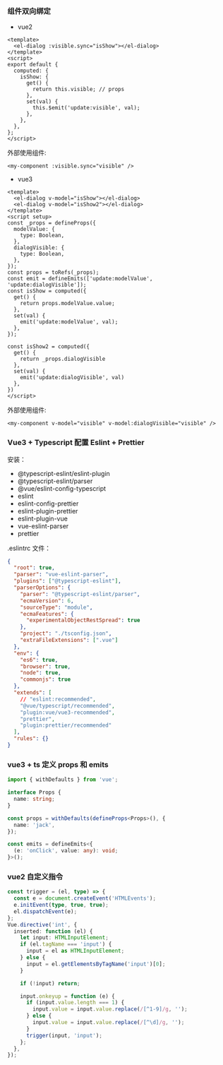 ### 组件双向绑定

- vue2

```vue
<template>
  <el-dialog :visible.sync="isShow"></el-dialog>
</template>
<script>
export default {
  computed: {
    isShow: {
      get() {
        return this.visible; // props
      },
      set(val) {
        this.$emit('update:visible', val);
      },
    },
  },
};
</script>
```

外部使用组件:

```vue
<my-component :visible.sync="visible" />
```

- vue3

```vue
<template>
  <el-dialog v-model="isShow"></el-dialog>
  <el-dialog v-model="isShow2"></el-dialog>
</template>
<script setup>
const _props = defineProps({
  modelValue: {
    type: Boolean,
  },
  dialogVisible: {
    type: Boolean,
  },
});
const props = toRefs(_props);
const emit = defineEmits(['update:modelValue', 'update:dialogVisible']);
const isShow = computed({
  get() {
    return props.modelValue.value;
  },
  set(val) {
    emit('update:modelValue', val);
  },
});

const isShow2 = computed({
  get() {
    return _props.dialogVisible
  },
  set(val) {
    emit('update:dialogVisible', val)
  },
})
</script>
```

外部使用组件:

```vue
<my-component v-model="visible" v-model:dialogVisible="visible" />
```

### Vue3 + Typescript 配置 Eslint + Prettier

安装：

- @typescript-eslint/eslint-plugin
- @typescript-eslint/parser
- @vue/eslint-config-typescript
- eslint
- eslint-config-prettier
- eslint-plugin-prettier
- eslint-plugin-vue
- vue-eslint-parser
- prettier

.eslintrc 文件：

```json
{
  "root": true,
  "parser": "vue-eslint-parser",
  "plugins": ["@typescript-eslint"],
  "parserOptions": {
    "parser": "@typescript-eslint/parser",
    "ecmaVersion": 6,
    "sourceType": "module",
    "ecmaFeatures": {
      "experimentalObjectRestSpread": true
    },
    "project": "./tsconfig.json",
    "extraFileExtensions": [".vue"]
  },
  "env": {
    "es6": true,
    "browser": true,
    "node": true,
    "commonjs": true
  },
  "extends": [
    // "eslint:recommended",
    "@vue/typescript/recommended",
    "plugin:vue/vue3-recommended",
    "prettier",
    "plugin:prettier/recommended"
  ],
  "rules": {}
}
```

### vue3 + ts 定义 props 和 emits

```typescript
import { withDefaults } from 'vue';

interface Props {
  name: string;
}

const props = withDefaults(defineProps<Props>(), {
  name: 'jack',
});

const emits = defineEmits<{
  (e: 'onClick', value: any): void;
}>();
```

### vue2 自定义指令

```typescript
const trigger = (el, type) => {
  const e = document.createEvent('HTMLEvents');
  e.initEvent(type, true, true);
  el.dispatchEvent(e);
};
Vue.directive('int', {
  inserted: function (el) {
    let input: HTMLInputElement;
    if (el.tagName === 'input') {
      input = el as HTMLInputElement;
    } else {
      input = el.getElementsByTagName('input')[0];
    }

    if (!input) return;

    input.onkeyup = function (e) {
      if (input.value.length === 1) {
        input.value = input.value.replace(/[^1-9]/g, '');
      } else {
        input.value = input.value.replace(/[^\d]/g, '');
      }
      trigger(input, 'input');
    };
  },
});
```
